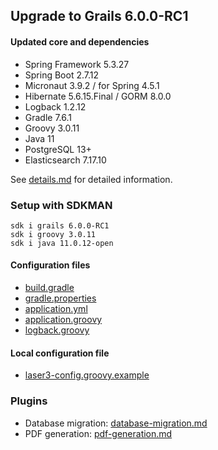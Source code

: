 
## Upgrade to Grails 6.0.0-RC1

#### Updated core and dependencies

- Spring Framework 5.3.27
- Spring Boot 2.7.12
- Micronaut 3.9.2 / for Spring 4.5.1
- Hibernate 5.6.15.Final / GORM 8.0.0
- Logback 1.2.12
- Gradle 7.6.1
- Groovy 3.0.11
- Java 11
- PostgreSQL 13+
- Elasticsearch 7.17.10

See [details.md](./details.md) for detailed information.

### Setup with SDKMAN

    sdk i grails 6.0.0-RC1
    sdk i groovy 3.0.11
    sdk i java 11.0.12-open

#### Configuration files

- [build.gradle](../build.gradle)
- [gradle.properties](../gradle.properties)
- [application.yml](../grails-app/conf/application.yml)
- [application.groovy](../grails-app/conf/application.groovy)
- [logback.groovy](../grails-app/conf/logback.groovy)

#### Local configuration file

- [laser3-config.groovy.example](../files/server/laser3-config.groovy.example)

### Plugins 

- Database migration: [database-migration.md](./database-migration.md)
- PDF generation: [pdf-generation.md](./pdf-generation.md)
